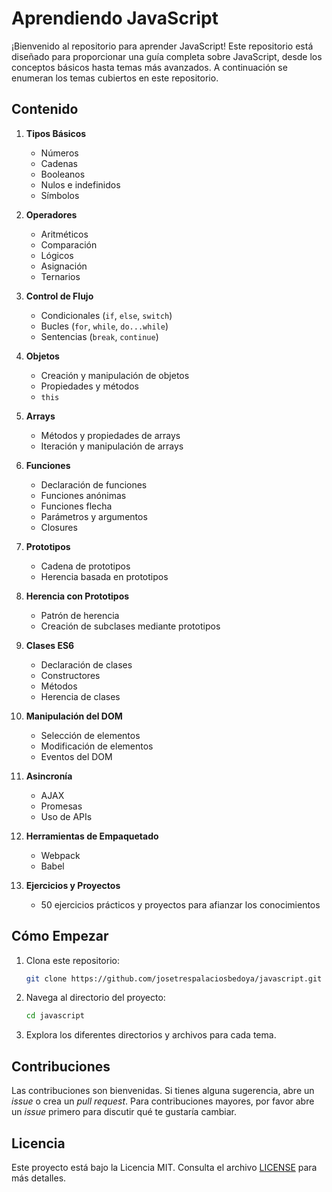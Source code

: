 # Aprendiendo JavaScript

¡Bienvenido al repositorio para aprender JavaScript! Este repositorio está diseñado para proporcionar una guía completa sobre JavaScript, desde los conceptos básicos hasta temas más avanzados. A continuación se enumeran los temas cubiertos en este repositorio.

## Contenido

1. **Tipos Básicos**
   - Números
   - Cadenas
   - Booleanos
   - Nulos e indefinidos
   - Símbolos

2. **Operadores**
   - Aritméticos
   - Comparación
   - Lógicos
   - Asignación
   - Ternarios

3. **Control de Flujo**
   - Condicionales (`if`, `else`, `switch`)
   - Bucles (`for`, `while`, `do...while`)
   - Sentencias (`break`, `continue`)

4. **Objetos**
   - Creación y manipulación de objetos
   - Propiedades y métodos
   - `this`

5. **Arrays**
   - Métodos y propiedades de arrays
   - Iteración y manipulación de arrays

6. **Funciones**
   - Declaración de funciones
   - Funciones anónimas
   - Funciones flecha
   - Parámetros y argumentos
   - Closures

7. **Prototipos**
   - Cadena de prototipos
   - Herencia basada en prototipos

8. **Herencia con Prototipos**
   - Patrón de herencia
   - Creación de subclases mediante prototipos

9. **Clases ES6**
   - Declaración de clases
   - Constructores
   - Métodos
   - Herencia de clases

10. **Manipulación del DOM**
    - Selección de elementos
    - Modificación de elementos
    - Eventos del DOM

11. **Asincronía**
    - AJAX
    - Promesas
    - Uso de APIs

12. **Herramientas de Empaquetado**
    - Webpack
    - Babel

13. **Ejercicios y Proyectos**
    - 50 ejercicios prácticos y proyectos para afianzar los conocimientos

## Cómo Empezar

1. Clona este repositorio:
    ```sh
    git clone https://github.com/josetrespalaciosbedoya/javascript.git
    ```
2. Navega al directorio del proyecto:
    ```sh
    cd javascript
    ```
3. Explora los diferentes directorios y archivos para cada tema.

## Contribuciones

Las contribuciones son bienvenidas. Si tienes alguna sugerencia, abre un *issue* o crea un *pull request*. Para contribuciones mayores, por favor abre un *issue* primero para discutir qué te gustaría cambiar.

## Licencia

Este proyecto está bajo la Licencia MIT. Consulta el archivo [LICENSE](LICENSE) para más detalles.
